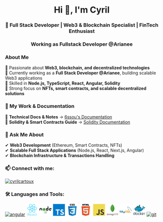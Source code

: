 <h1 align="center">Hi 👋, I'm Cyril</h1>
<h3 align="center">🚀 Full Stack Developer | Web3 & Blockchain Specialist | FinTech Enthusiast</h3>
<h3 align="center">Working as Fullstack Developer @Arianee</h3>

### About Me  
🔹 Passionate about **Web3, blockchain, and decentralized technologies**  
🔹 Currently working as a **Full Stack Developer @Arianee**, building scalable Web3 applications  
🔹 Skilled in **Node.js, TypeScript, React, Angular, Solidity**  
🔹 Strong focus on **NFTs, smart contracts, and scalable decentralized solutions**  

### 🔗 My Work & Documentation  
📖 **Technical Docs & Notes** → [6ssou's Documentation](https://6ssou.notion.site/6ssou-s-Documentation-b716d34eaa814a789a64305e22b952aa)  
📜 **Solidity & Smart Contracts Guide** → [Solidity Documentation](https://6ssou.notion.site/SOLIDITY-852bcfc9f5134493b8af0f87f576ce44)  

### 💬 Ask Me About  
✔ **Web3 Development** (Ethereum, Smart Contracts, NFTs)  
✔ **Scalable Full Stack Applications** (Node.js, React, Next.js, Angular)  
✔ **Blockchain Infrastructure & Transactions Handling**  

<h3 align="left">📫 Connect with me:</h3>
<p align="left">
 <a href="https://www.linkedin.com/in/cyril-c-a6a3351a2" target="blank"><img align="center" src="https://raw.githubusercontent.com/rahuldkjain/github-profile-readme-generator/master/src/images/icons/Social/linked-in-alt.svg" alt="cyrilcartoux" height="30" width="40" /></a>
</p>

<h3 align="left">🛠️ Languages and Tools:</h3>
<p align="left">
<a href="https://angular.io" target="_blank" rel="noreferrer"> <img src="https://angular.io/assets/images/logos/angular/angular.svg" alt="angular" width="40" height="40"/></a>
<a href="https://reactjs.org/" target="_blank" rel="noreferrer"> <img src="https://raw.githubusercontent.com/devicons/devicon/master/icons/react/react-original-wordmark.svg" alt="react" width="40" height="40"/></a>
<a href="https://nodejs.org" target="_blank" rel="noreferrer"> <img src="https://raw.githubusercontent.com/devicons/devicon/master/icons/nodejs/nodejs-original-wordmark.svg" alt="nodejs" width="40" height="40"/></a>
<a href="https://www.typescriptlang.org/" target="_blank" rel="noreferrer"> <img src="https://raw.githubusercontent.com/devicons/devicon/master/icons/typescript/typescript-original.svg" alt="typescript" width="40" height="40"/></a>
<a href="https://www.w3schools.com/css/" target="_blank" rel="noreferrer"> <img src="https://raw.githubusercontent.com/devicons/devicon/master/icons/css3/css3-original-wordmark.svg" alt="css3" width="40" height="40"/></a>
<a href="https://www.w3.org/html/" target="_blank" rel="noreferrer"> <img src="https://raw.githubusercontent.com/devicons/devicon/master/icons/html5/html5-original-wordmark.svg" alt="html5" width="40" height="40"/></a>
<a href="https://developer.mozilla.org/en-US/docs/Web/JavaScript" target="_blank" rel="noreferrer"> <img src="https://raw.githubusercontent.com/devicons/devicon/master/icons/javascript/javascript-original.svg" alt="javascript" width="40" height="40"/></a>
<a href="https://www.mongodb.com/" target="_blank" rel="noreferrer"> <img src="https://raw.githubusercontent.com/devicons/devicon/master/icons/mongodb/mongodb-original-wordmark.svg" alt="mongodb" width="40" height="40"/></a>
<a href="https://www.mysql.com/" target="_blank" rel="noreferrer"> <img src="https://raw.githubusercontent.com/devicons/devicon/master/icons/mysql/mysql-original-wordmark.svg" alt="mysql" width="40" height="40"/></a>
<a href="https://www.docker.com/" target="_blank" rel="noreferrer"> <img src="https://raw.githubusercontent.com/devicons/devicon/master/icons/docker/docker-original-wordmark.svg" alt="docker" width="40" height="40"/></a>
<a href="https://git-scm.com/" target="_blank" rel="noreferrer"> <img src="https://www.vectorlogo.zone/logos/git-scm/git-scm-icon.svg" alt="git" width="40" height="40"/></a>
</p>
